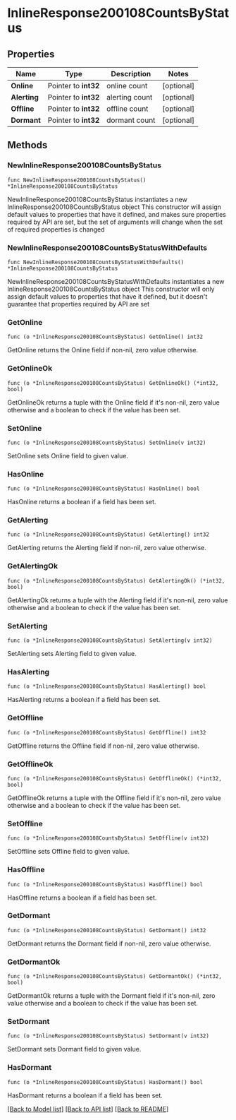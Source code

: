 # InlineResponse200108CountsByStatus

## Properties

Name | Type | Description | Notes
------------ | ------------- | ------------- | -------------
**Online** | Pointer to **int32** | online count | [optional] 
**Alerting** | Pointer to **int32** | alerting count | [optional] 
**Offline** | Pointer to **int32** | offline count | [optional] 
**Dormant** | Pointer to **int32** | dormant count | [optional] 

## Methods

### NewInlineResponse200108CountsByStatus

`func NewInlineResponse200108CountsByStatus() *InlineResponse200108CountsByStatus`

NewInlineResponse200108CountsByStatus instantiates a new InlineResponse200108CountsByStatus object
This constructor will assign default values to properties that have it defined,
and makes sure properties required by API are set, but the set of arguments
will change when the set of required properties is changed

### NewInlineResponse200108CountsByStatusWithDefaults

`func NewInlineResponse200108CountsByStatusWithDefaults() *InlineResponse200108CountsByStatus`

NewInlineResponse200108CountsByStatusWithDefaults instantiates a new InlineResponse200108CountsByStatus object
This constructor will only assign default values to properties that have it defined,
but it doesn't guarantee that properties required by API are set

### GetOnline

`func (o *InlineResponse200108CountsByStatus) GetOnline() int32`

GetOnline returns the Online field if non-nil, zero value otherwise.

### GetOnlineOk

`func (o *InlineResponse200108CountsByStatus) GetOnlineOk() (*int32, bool)`

GetOnlineOk returns a tuple with the Online field if it's non-nil, zero value otherwise
and a boolean to check if the value has been set.

### SetOnline

`func (o *InlineResponse200108CountsByStatus) SetOnline(v int32)`

SetOnline sets Online field to given value.

### HasOnline

`func (o *InlineResponse200108CountsByStatus) HasOnline() bool`

HasOnline returns a boolean if a field has been set.

### GetAlerting

`func (o *InlineResponse200108CountsByStatus) GetAlerting() int32`

GetAlerting returns the Alerting field if non-nil, zero value otherwise.

### GetAlertingOk

`func (o *InlineResponse200108CountsByStatus) GetAlertingOk() (*int32, bool)`

GetAlertingOk returns a tuple with the Alerting field if it's non-nil, zero value otherwise
and a boolean to check if the value has been set.

### SetAlerting

`func (o *InlineResponse200108CountsByStatus) SetAlerting(v int32)`

SetAlerting sets Alerting field to given value.

### HasAlerting

`func (o *InlineResponse200108CountsByStatus) HasAlerting() bool`

HasAlerting returns a boolean if a field has been set.

### GetOffline

`func (o *InlineResponse200108CountsByStatus) GetOffline() int32`

GetOffline returns the Offline field if non-nil, zero value otherwise.

### GetOfflineOk

`func (o *InlineResponse200108CountsByStatus) GetOfflineOk() (*int32, bool)`

GetOfflineOk returns a tuple with the Offline field if it's non-nil, zero value otherwise
and a boolean to check if the value has been set.

### SetOffline

`func (o *InlineResponse200108CountsByStatus) SetOffline(v int32)`

SetOffline sets Offline field to given value.

### HasOffline

`func (o *InlineResponse200108CountsByStatus) HasOffline() bool`

HasOffline returns a boolean if a field has been set.

### GetDormant

`func (o *InlineResponse200108CountsByStatus) GetDormant() int32`

GetDormant returns the Dormant field if non-nil, zero value otherwise.

### GetDormantOk

`func (o *InlineResponse200108CountsByStatus) GetDormantOk() (*int32, bool)`

GetDormantOk returns a tuple with the Dormant field if it's non-nil, zero value otherwise
and a boolean to check if the value has been set.

### SetDormant

`func (o *InlineResponse200108CountsByStatus) SetDormant(v int32)`

SetDormant sets Dormant field to given value.

### HasDormant

`func (o *InlineResponse200108CountsByStatus) HasDormant() bool`

HasDormant returns a boolean if a field has been set.


[[Back to Model list]](../README.md#documentation-for-models) [[Back to API list]](../README.md#documentation-for-api-endpoints) [[Back to README]](../README.md)


